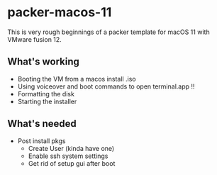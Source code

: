 # packer-macos-11

This is very rough beginnings of a packer template for macOS 11 with VMware fusion 12.

## What's working
* Booting the VM from a macos install .iso
* Using voiceover and boot commands to open terminal.app !!
* Formatting the disk
* Starting the installer

## What's needed
* Post install pkgs
  * Create User (kinda have one)
  * Enable ssh system settings
  * Get rid of setup gui after boot